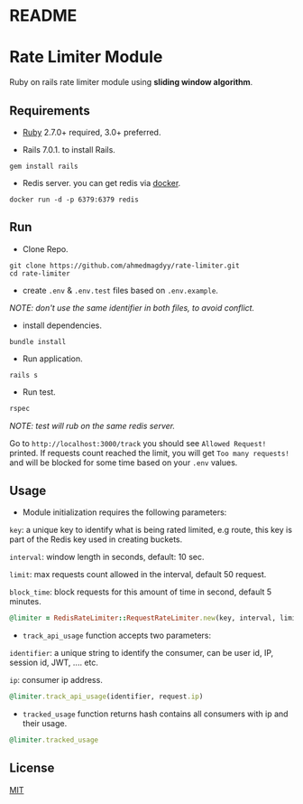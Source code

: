 # README

# Rate Limiter Module

Ruby on rails rate limiter module using **sliding window algorithm**.

## Requirements

- [Ruby](https://www.ruby-lang.org/en/documentation/installation/) 2.7.0+ required, 3.0+ preferred.

- Rails 7.0.1. to install Rails.
```
gem install rails
```

- Redis server. you can get redis via [docker](https://docs.docker.com/engine/install/).
```
docker run -d -p 6379:6379 redis
```


## Run
- Clone Repo.
```
git clone https://github.com/ahmedmagdyy/rate-limiter.git
cd rate-limiter
```

- create ```.env```  & ```.env.test``` files based on ```.env.example```.

*NOTE: don't use the same identifier in both files, to avoid conflict.*

- install dependencies.
```
bundle install
```

- Run application.
```
rails s
```

- Run test.
```ruby
rspec
```
*NOTE: test will rub on the same redis server.*

Go to ```http://localhost:3000/track``` you should see ```Allowed Request!``` printed. If requests count reached the limit, you will get ```Too many requests!``` and will be blocked for some time based on your ```.env``` values.
## Usage
- Module initialization requires the following parameters:

```key```: a unique key to identify what is being rated limited, e.g route, this key is part of the Redis key used in creating buckets.

```interval```: window length in seconds, default: 10 sec.

```limit```: max requests count allowed in the interval, default 50 request.

```block_time```: block requests for this amount of time in second, default 5 minutes.
```ruby
@limiter = RedisRateLimiter::RequestRateLimiter.new(key, interval, limit, block_time)
```

- ```track_api_usage``` function accepts two parameters:

```identifier```: a unique string to identify the consumer, can be user id, IP, session id, JWT, .... etc.

```ip```: consumer ip address.
```ruby
@limiter.track_api_usage(identifier, request.ip)
```

- ```tracked_usage``` function returns hash contains all consumers with ip and their usage.
```ruby
@limiter.tracked_usage
```
## License
[MIT](https://choosealicense.com/licenses/mit/)
